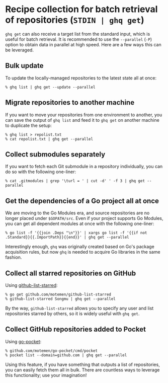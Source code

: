 # Recipe collection for batch retrieval of repositories (`STDIN | ghq get`)

`ghq get` can also receive a target list from the standard input, which is useful for batch retrieval. It is recommended to use the `--parallel` (`-P`) option to obtain data in parallel at high speed. Here are a few ways this can be leveraged.

## Bulk update

To update the locally-managed repositories to the latest state all at once:

```console
% ghq list | ghq get --update --parallel
```

## Migrate repositories to another machine

If you want to move your repositories from one environment to another, you can save the output of `ghq list` and feed it to `ghq get` on another machine to duplicate the setup:

```console
% ghq list > repolist.txt
% cat repolist.txt | ghq get --parallel
```

## Collect submodules separately

If you want to fetch each Git submodule in a repository individually, you can do so with the following one-liner:

```console
% cat .gitmodules | grep '\turl = ' | cut -d' ' -f 3 | ghq get --parallel
```

## Get the dependencies of a Go project all at once

We are moving to the Go Modules era, and source repositories are no longer placed under `$GOPATH/src`. Even if your project supports Go Modules, you can get all dependent modules at once with the following one-liner:

```console
% go list -f '{{join .Deps "\n"}}' | xargs go list -f '{{if not .Standard}}{{.ImportPath}}{{end}}' | ghq get --parallel
```

Interestingly enough, `ghq` was originally created based on Go's package acquisition rules, but now `ghq` is needed to acquire Go libraries in the same fashion.

## Collect all starred repositories on GitHub

Using [github-list-starred](https://github.com/motemen/github-list-starred):

```console
% go get github.com/motemen/github-list-starred
% github-list-starred Songmu | ghq get --parallel
```

By the way, `github-list-starred` allows you to specify any user and list repositories starred by others, so it is widely useful with `ghq get`.

## Collect GitHub repositories added to Pocket

Using [go-pocket](https://github.com/motemen/go-pocket):

```console
% github.com/motemen/go-pocket/cmd/pocket
% pocket list --domain=github.com | ghq get --parallel
```

Using this feature, if you have something that outputs a list of repositories, you can easily fetch them all in bulk. There are countless ways to leverage this functionality; use your imagination!
